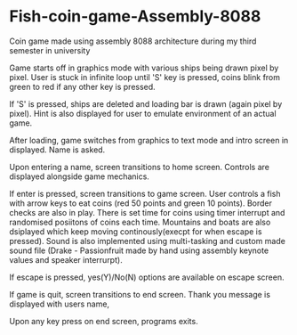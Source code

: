 # Fish-coin-game-Assembly-8088
Coin game made using assembly 8088 architecture during my third semester in university

Game starts off in graphics mode with various ships being drawn pixel  by pixel.
User is stuck in infinite loop until 'S' key is pressed, coins blink from green to red if any other key is pressed.

If 'S' is pressed, ships are deleted and loading bar is drawn (again pixel by pixel). Hint is also displayed for user to emulate environment of an actual game.

After loading, game switches from graphics to text mode and intro screen in displayed. Name is asked.

Upon entering a name, screen transitions to home screen. Controls are displayed alongside game mechanics.

If enter is pressed, screen transitions to game screen.
User controls a fish with arrow keys to eat coins (red 50 points and green 10 points).
Border checks are also in play. There is set time for coins using timer interrupt and randomised posiitons of coins each time.
Mountains and boats are also dsiplayed which keep moving continously(execpt for when escape is pressed).
Sound is also implemented using multi-tasking and custom made sound file (Drake - Passionfruit made by hand using assembly keynote values and speaker interrurpt).

If escape is pressed, yes(Y)/No(N) options are available on escape screen.

If game is quit, screen transitions to end screen. Thank you message is displayed with users name,

Upon any key press on end screen, programs exits.
